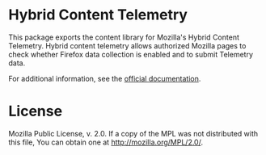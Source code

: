 # Hybrid Content Telemetry
This package exports the content library for Mozilla's Hybrid Content Telemetry. Hybrid content telemetry allows authorized Mozilla pages to check whether Firefox data collection is enabled and to submit Telemetry data.

For additional information, see the [official documentation](https://firefox-source-docs.mozilla.org/toolkit/components/telemetry/telemetry/collection/hybrid-content.html).

# License
Mozilla Public License, v. 2.0. If a copy of the MPL was not distributed with this file, You can obtain one at http://mozilla.org/MPL/2.0/.
